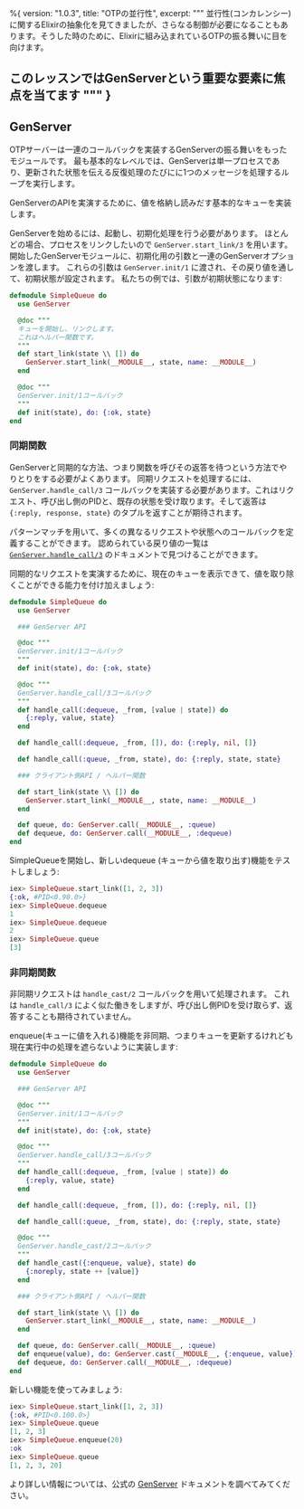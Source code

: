 %{
  version: "1.0.3",
  title: "OTPの並行性",
  excerpt: """
  並行性(コンカレンシー)に関するElixirの抽象化を見てきましたが、さらなる制御が必要になることもあります。そうした時のために、Elixirに組み込まれているOTPの振る舞いに目を向けます。

このレッスンではGenServerという重要な要素に焦点を当てます
  """
}
---

## GenServer

OTPサーバーは一連のコールバックを実装するGenServerの振る舞いをもったモジュールです。
最も基本的なレベルでは、GenServerは単一プロセスであり、更新された状態を伝える反復処理のたびにに1つのメッセージを処理するループを実行します。

GenServerのAPIを実演するために、値を格納し読みだす基本的なキューを実装します。

GenServerを始めるには、起動し、初期化処理を行う必要があります。
ほとんどの場合、プロセスをリンクしたいので `GenServer.start_link/3` を用います。
開始したGenServerモジュールに、初期化用の引数と一連のGenServerオプションを渡します。
これらの引数は `GenServer.init/1` に渡され、その戻り値を通して、初期状態が設定されます。
私たちの例では、引数が初期状態になります:

```elixir
defmodule SimpleQueue do
  use GenServer

  @doc """
  キューを開始し、リンクします。
  これはヘルパー関数です。
  """
  def start_link(state \\ []) do
    GenServer.start_link(__MODULE__, state, name: __MODULE__)
  end

  @doc """
  GenServer.init/1コールバック
  """
  def init(state), do: {:ok, state}
end
```

### 同期関数

GenServerと同期的な方法、つまり関数を呼びその返答を待つという方法でやりとりをする必要がよくあります。
同期リクエストを処理するには、 `GenServer.handle_call/3` コールバックを実装する必要があります。これはリクエスト、呼び出し側のPIDと、既存の状態を受け取ります。そして返答は `{:reply, response, state}` のタプルを返すことが期待されます。

パターンマッチを用いて、多くの異なるリクエストや状態へのコールバックを定義することができます。
認められている戻り値の一覧は [`GenServer.handle_call/3`](https://hexdocs.pm/elixir/GenServer.html#c:handle_call/3) のドキュメントで見つけることができます。

同期的なリクエストを実演するために、現在のキューを表示できて、値を取り除くことができる能力を付け加えましょう:

```elixir
defmodule SimpleQueue do
  use GenServer

  ### GenServer API

  @doc """
  GenServer.init/1コールバック
  """
  def init(state), do: {:ok, state}

  @doc """
  GenServer.handle_call/3コールバック
  """
  def handle_call(:dequeue, _from, [value | state]) do
    {:reply, value, state}
  end

  def handle_call(:dequeue, _from, []), do: {:reply, nil, []}

  def handle_call(:queue, _from, state), do: {:reply, state, state}

  ### クライアント側API / ヘルパー関数

  def start_link(state \\ []) do
    GenServer.start_link(__MODULE__, state, name: __MODULE__)
  end

  def queue, do: GenServer.call(__MODULE__, :queue)
  def dequeue, do: GenServer.call(__MODULE__, :dequeue)
end
```

SimpleQueueを開始し、新しいdequeue (キューから値を取り出す)機能をテストしましょう:

```elixir
iex> SimpleQueue.start_link([1, 2, 3])
{:ok, #PID<0.90.0>}
iex> SimpleQueue.dequeue
1
iex> SimpleQueue.dequeue
2
iex> SimpleQueue.queue
[3]
```

### 非同期関数

非同期リクエストは `handle_cast/2` コールバックを用いて処理されます。
これは `handle_call/3` によく似た働きをしますが、呼び出し側PIDを受け取らず、返答することも期待されていません。

enqueue(キューに値を入れる)機能を非同期、つまりキューを更新するけれども現在実行中の処理を遮らないように実装します:

```elixir
defmodule SimpleQueue do
  use GenServer

  ### GenServer API

  @doc """
  GenServer.init/1コールバック
  """
  def init(state), do: {:ok, state}

  @doc """
  GenServer.handle_call/3コールバック
  """
  def handle_call(:dequeue, _from, [value | state]) do
    {:reply, value, state}
  end

  def handle_call(:dequeue, _from, []), do: {:reply, nil, []}

  def handle_call(:queue, _from, state), do: {:reply, state, state}

  @doc """
  GenServer.handle_cast/2コールバック
  """
  def handle_cast({:enqueue, value}, state) do
    {:noreply, state ++ [value]}
  end

  ### クライアント側API / ヘルパー関数

  def start_link(state \\ []) do
    GenServer.start_link(__MODULE__, state, name: __MODULE__)
  end

  def queue, do: GenServer.call(__MODULE__, :queue)
  def enqueue(value), do: GenServer.cast(__MODULE__, {:enqueue, value})
  def dequeue, do: GenServer.call(__MODULE__, :dequeue)
end
```

新しい機能を使ってみましょう:

```elixir
iex> SimpleQueue.start_link([1, 2, 3])
{:ok, #PID<0.100.0>}
iex> SimpleQueue.queue
[1, 2, 3]
iex> SimpleQueue.enqueue(20)
:ok
iex> SimpleQueue.queue
[1, 2, 3, 20]
```

より詳しい情報については、公式の [GenServer](https://hexdocs.pm/elixir/GenServer.html#content) ドキュメントを調べてみてください。
